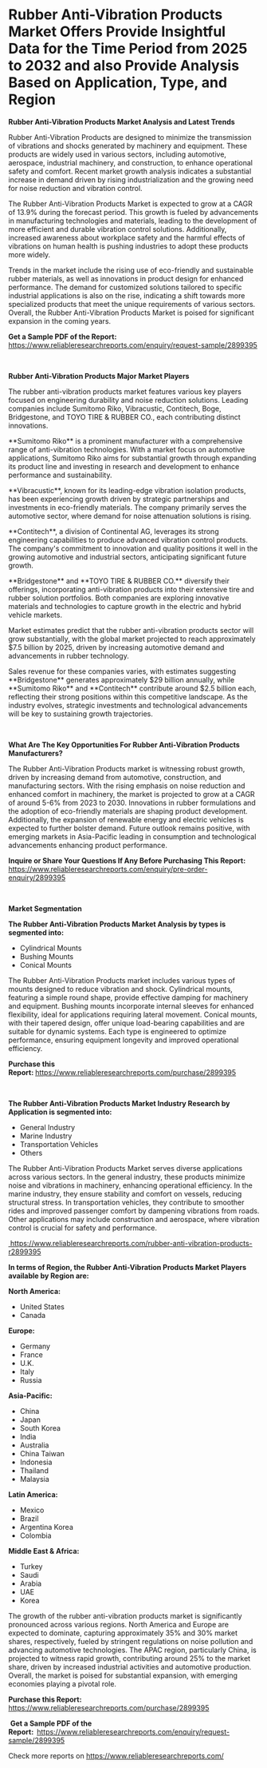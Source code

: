 <p><h1>Rubber Anti-Vibration Products Market Offers Provide Insightful Data for the Time Period from 2025 to 2032 and also Provide Analysis Based on Application, Type, and Region</h1></p><p><strong>Rubber Anti-Vibration Products Market Analysis and Latest Trends</strong></p>
<p><p>Rubber Anti-Vibration Products are designed to minimize the transmission of vibrations and shocks generated by machinery and equipment. These products are widely used in various sectors, including automotive, aerospace, industrial machinery, and construction, to enhance operational safety and comfort. Recent market growth analysis indicates a substantial increase in demand driven by rising industrialization and the growing need for noise reduction and vibration control.</p><p>The Rubber Anti-Vibration Products Market is expected to grow at a CAGR of 13.9% during the forecast period. This growth is fueled by advancements in manufacturing technologies and materials, leading to the development of more efficient and durable vibration control solutions. Additionally, increased awareness about workplace safety and the harmful effects of vibrations on human health is pushing industries to adopt these products more widely.</p><p>Trends in the market include the rising use of eco-friendly and sustainable rubber materials, as well as innovations in product design for enhanced performance. The demand for customized solutions tailored to specific industrial applications is also on the rise, indicating a shift towards more specialized products that meet the unique requirements of various sectors. Overall, the Rubber Anti-Vibration Products Market is poised for significant expansion in the coming years.</p></p>
<p><strong>Get a Sample PDF of the Report:&nbsp;</strong> <a href="https://www.reliableresearchreports.com/enquiry/request-sample/2899395?utm_campaign=3105&utm_medium=2&utm_source=Github&utm_content=ia&utm_term=15032025&utm_id=rubber-anti-vibration-products">https://www.reliableresearchreports.com/enquiry/request-sample/2899395</a></p>
<p>&nbsp;</p>
<p><strong>Rubber Anti-Vibration Products Major Market Players</strong></p>
<p><p>The rubber anti-vibration products market features various key players focused on engineering durability and noise reduction solutions. Leading companies include Sumitomo Riko, Vibracustic, Contitech, Boge, Bridgestone, and TOYO TIRE & RUBBER CO., each contributing distinct innovations.</p><p>**Sumitomo Riko** is a prominent manufacturer with a comprehensive range of anti-vibration technologies. With a market focus on automotive applications, Sumitomo Riko aims for substantial growth through expanding its product line and investing in research and development to enhance performance and sustainability.</p><p>**Vibracustic**, known for its leading-edge vibration isolation products, has been experiencing growth driven by strategic partnerships and investments in eco-friendly materials. The company primarily serves the automotive sector, where demand for noise attenuation solutions is rising.</p><p>**Contitech**, a division of Continental AG, leverages its strong engineering capabilities to produce advanced vibration control products. The company's commitment to innovation and quality positions it well in the growing automotive and industrial sectors, anticipating significant future growth.</p><p>**Bridgestone** and **TOYO TIRE & RUBBER CO.** diversify their offerings, incorporating anti-vibration products into their extensive tire and rubber solution portfolios. Both companies are exploring innovative materials and technologies to capture growth in the electric and hybrid vehicle markets.</p><p>Market estimates predict that the rubber anti-vibration products sector will grow substantially, with the global market projected to reach approximately $7.5 billion by 2025, driven by increasing automotive demand and advancements in rubber technology.</p><p>Sales revenue for these companies varies, with estimates suggesting **Bridgestone** generates approximately $29 billion annually, while **Sumitomo Riko** and **Contitech** contribute around $2.5 billion each, reflecting their strong positions within this competitive landscape. As the industry evolves, strategic investments and technological advancements will be key to sustaining growth trajectories.</p></p>
<p>&nbsp;</p>
<p><strong>What Are The Key Opportunities For Rubber Anti-Vibration Products Manufacturers?</strong></p>
<p><p>The Rubber Anti-Vibration Products market is witnessing robust growth, driven by increasing demand from automotive, construction, and manufacturing sectors. With the rising emphasis on noise reduction and enhanced comfort in machinery, the market is projected to grow at a CAGR of around 5-6% from 2023 to 2030. Innovations in rubber formulations and the adoption of eco-friendly materials are shaping product development. Additionally, the expansion of renewable energy and electric vehicles is expected to further bolster demand. Future outlook remains positive, with emerging markets in Asia-Pacific leading in consumption and technological advancements enhancing product performance.</p></p>
<p><strong>Inquire or Share Your Questions If Any Before Purchasing This Report:</strong> <a href="https://www.reliableresearchreports.com/enquiry/pre-order-enquiry/2899395?utm_campaign=3105&utm_medium=2&utm_source=Github&utm_content=ia&utm_term=15032025&utm_id=rubber-anti-vibration-products">https://www.reliableresearchreports.com/enquiry/pre-order-enquiry/2899395</a></p>
<p>&nbsp;</p>
<p><strong>Market Segmentation</strong></p>
<p><strong>The Rubber Anti-Vibration Products Market Analysis by types is segmented into:</strong></p>
<p><ul><li>Cylindrical Mounts</li><li>Bushing Mounts</li><li>Conical Mounts</li></ul></p>
<p><p>The Rubber Anti-Vibration Products market includes various types of mounts designed to reduce vibration and shock. Cylindrical mounts, featuring a simple round shape, provide effective damping for machinery and equipment. Bushing mounts incorporate internal sleeves for enhanced flexibility, ideal for applications requiring lateral movement. Conical mounts, with their tapered design, offer unique load-bearing capabilities and are suitable for dynamic systems. Each type is engineered to optimize performance, ensuring equipment longevity and improved operational efficiency.</p></p>
<p><strong>Purchase this Report:&nbsp;</strong><a href="https://www.reliableresearchreports.com/purchase/2899395?utm_campaign=3105&utm_medium=2&utm_source=Github&utm_content=ia&utm_term=15032025&utm_id=rubber-anti-vibration-products">https://www.reliableresearchreports.com/purchase/2899395</a></p>
<p>&nbsp;</p>
<p><strong>The Rubber Anti-Vibration Products Market Industry Research by Application is segmented into:</strong></p>
<p><ul><li>General Industry</li><li>Marine Industry</li><li>Transportation Vehicles</li><li>Others</li></ul></p>
<p><p>The Rubber Anti-Vibration Products Market serves diverse applications across various sectors. In the general industry, these products minimize noise and vibrations in machinery, enhancing operational efficiency. In the marine industry, they ensure stability and comfort on vessels, reducing structural stress. In transportation vehicles, they contribute to smoother rides and improved passenger comfort by dampening vibrations from roads. Other applications may include construction and aerospace, where vibration control is crucial for safety and performance.</p></p>
<p><a href="https://www.reliableresearchreports.com/rubber-anti-vibration-products-r2899395?utm_campaign=3105&utm_medium=2&utm_source=Github&utm_content=ia&utm_term=15032025&utm_id=rubber-anti-vibration-products">&nbsp;https://www.reliableresearchreports.com/rubber-anti-vibration-products-r2899395</a></p>
<p><strong>In terms of Region, the Rubber Anti-Vibration Products Market Players available by Region are:</strong></p>
<p>
    <p> <strong> North America: </strong>
        <ul>
            <li>United States</li>
            <li>Canada</li>
        </ul>
        </p> 
    <p> <strong> Europe: </strong>
        <ul>
            <li>Germany</li>
            <li>France</li>
            <li>U.K.</li>
            <li>Italy</li>
            <li>Russia</li>
        </ul>
        </p> 
    <p> <strong> Asia-Pacific: </strong>
        <ul>
            <li>China</li>
            <li>Japan</li>
            <li>South Korea</li>
            <li>India</li>
            <li>Australia</li>
            <li>China Taiwan</li>
            <li>Indonesia</li>
            <li>Thailand</li>
            <li>Malaysia</li>
        </ul>
        </p> 
    <p> <strong> Latin America: </strong>
        <ul>
            <li>Mexico</li>
            <li>Brazil</li>
            <li>Argentina Korea</li>
            <li>Colombia</li>
        </ul>
        </p> 
    <p> <strong> Middle East & Africa: </strong>
        <ul>
            <li>Turkey</li>
            <li>Saudi</li>
            <li>Arabia</li>
            <li>UAE</li>
            <li>Korea</li>
        </ul>
    </p>
    </p>
<p><p>The growth of the rubber anti-vibration products market is significantly pronounced across various regions. North America and Europe are expected to dominate, capturing approximately 35% and 30% market shares, respectively, fueled by stringent regulations on noise pollution and advancing automotive technologies. The APAC region, particularly China, is projected to witness rapid growth, contributing around 25% to the market share, driven by increased industrial activities and automotive production. Overall, the market is poised for substantial expansion, with emerging economies playing a pivotal role.</p></p>
<p><strong>Purchase this Report: </strong><a href="https://www.reliableresearchreports.com/purchase/2899395?utm_campaign=3105&utm_medium=2&utm_source=Github&utm_content=ia&utm_term=15032025&utm_id=rubber-anti-vibration-products">https://www.reliableresearchreports.com/purchase/2899395</a></p>
<p>&nbsp;<strong>Get a Sample PDF of the Report:&nbsp;&nbsp;</strong><a href="https://www.reliableresearchreports.com/enquiry/request-sample/2899395?utm_campaign=3105&utm_medium=2&utm_source=Github&utm_content=ia&utm_term=15032025&utm_id=rubber-anti-vibration-products">https://www.reliableresearchreports.com/enquiry/request-sample/2899395</a></p>
<p><strong></strong></p>
<p>Check more reports on <a href="https://www.reliableresearchreports.com/?utm_campaign=3105&utm_medium=2&utm_source=Github&utm_content=ia&utm_term=15032025&utm_id=rubber-anti-vibration-products">https://www.reliableresearchreports.com/</a></p>